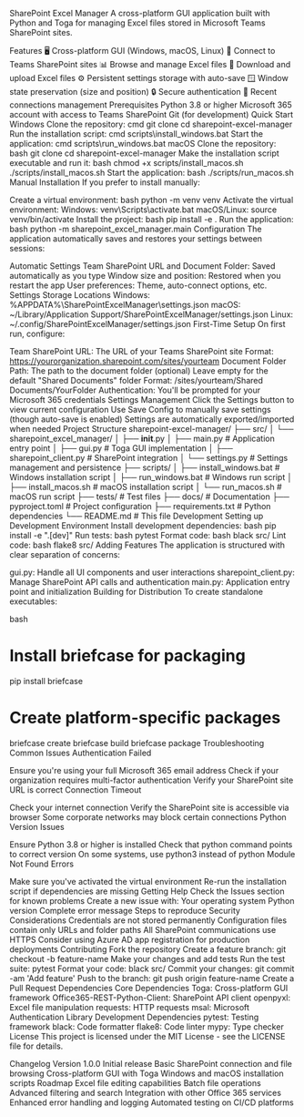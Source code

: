 SharePoint Excel Manager
A cross-platform GUI application built with Python and Toga for managing Excel files stored in Microsoft Teams SharePoint sites.

Features
🖥️ Cross-platform GUI (Windows, macOS, Linux)
🔗 Connect to Teams SharePoint sites
📊 Browse and manage Excel files
💾 Download and upload Excel files
⚙️ Persistent settings storage with auto-save
🪟 Window state preservation (size and position)
🔒 Secure authentication
📁 Recent connections management
Prerequisites
Python 3.8 or higher
Microsoft 365 account with access to Teams SharePoint
Git (for development)
Quick Start
Windows
Clone the repository:
cmd
   git clone <your-repo-url>
   cd sharepoint-excel-manager
Run the installation script:
cmd
   scripts\install_windows.bat
Start the application:
cmd
   scripts\run_windows.bat
macOS
Clone the repository:
bash
   git clone <your-repo-url>
   cd sharepoint-excel-manager
Make the installation script executable and run it:
bash
   chmod +x scripts/install_macos.sh
   ./scripts/install_macos.sh
Start the application:
bash
   ./scripts/run_macos.sh
Manual Installation
If you prefer to install manually:

Create a virtual environment:
bash
   python -m venv venv
Activate the virtual environment:
Windows: venv\Scripts\activate.bat
macOS/Linux: source venv/bin/activate
Install the project:
bash
   pip install -e .
Run the application:
bash
   python -m sharepoint_excel_manager.main
Configuration
The application automatically saves and restores your settings between sessions:

Automatic Settings
Team SharePoint URL and Document Folder: Saved automatically as you type
Window size and position: Restored when you restart the app
User preferences: Theme, auto-connect options, etc.
Settings Storage Locations
Windows: %APPDATA%\SharePointExcelManager\settings.json
macOS: ~/Library/Application Support/SharePointExcelManager/settings.json
Linux: ~/.config/SharePointExcelManager/settings.json
First-Time Setup
On first run, configure:

Team SharePoint URL: The URL of your Teams SharePoint site
Format: https://yourorganization.sharepoint.com/sites/yourteam
Document Folder Path: The path to the document folder (optional)
Leave empty for the default "Shared Documents" folder
Format: /sites/yourteam/Shared Documents/YourFolder
Authentication: You'll be prompted for your Microsoft 365 credentials
Settings Management
Click the Settings button to view current configuration
Use Save Config to manually save settings (though auto-save is enabled)
Settings are automatically exported/imported when needed
Project Structure
sharepoint-excel-manager/
├── src/
│   └── sharepoint_excel_manager/
│       ├── __init__.py
│       ├── main.py              # Application entry point
│       ├── gui.py               # Toga GUI implementation
│       ├── sharepoint_client.py # SharePoint integration
│       └── settings.py          # Settings management and persistence
├── scripts/
│   ├── install_windows.bat      # Windows installation script
│   ├── run_windows.bat          # Windows run script
│   ├── install_macos.sh         # macOS installation script
│   └── run_macos.sh             # macOS run script
├── tests/                       # Test files
├── docs/                        # Documentation
├── pyproject.toml              # Project configuration
├── requirements.txt            # Python dependencies
└── README.md                   # This file
Development
Setting up Development Environment
Install development dependencies:
bash
   pip install -e ".[dev]"
Run tests:
bash
   pytest
Format code:
bash
   black src/
Lint code:
bash
   flake8 src/
Adding Features
The application is structured with clear separation of concerns:

gui.py: Handle all UI components and user interactions
sharepoint_client.py: Manage SharePoint API calls and authentication
main.py: Application entry point and initialization
Building for Distribution
To create standalone executables:

bash
# Install briefcase for packaging
pip install briefcase

# Create platform-specific packages
briefcase create
briefcase build
briefcase package
Troubleshooting
Common Issues
Authentication Failed

Ensure you're using your full Microsoft 365 email address
Check if your organization requires multi-factor authentication
Verify your SharePoint site URL is correct
Connection Timeout

Check your internet connection
Verify the SharePoint site is accessible via browser
Some corporate networks may block certain connections
Python Version Issues

Ensure Python 3.8 or higher is installed
Check that python command points to correct version
On some systems, use python3 instead of python
Module Not Found Errors

Make sure you've activated the virtual environment
Re-run the installation script if dependencies are missing
Getting Help
Check the Issues section for known problems
Create a new issue with:
Your operating system
Python version
Complete error message
Steps to reproduce
Security Considerations
Credentials are not stored permanently
Configuration files contain only URLs and folder paths
All SharePoint communications use HTTPS
Consider using Azure AD app registration for production deployments
Contributing
Fork the repository
Create a feature branch: git checkout -b feature-name
Make your changes and add tests
Run the test suite: pytest
Format your code: black src/
Commit your changes: git commit -am 'Add feature'
Push to the branch: git push origin feature-name
Create a Pull Request
Dependencies
Core Dependencies
Toga: Cross-platform GUI framework
Office365-REST-Python-Client: SharePoint API client
openpyxl: Excel file manipulation
requests: HTTP requests
msal: Microsoft Authentication Library
Development Dependencies
pytest: Testing framework
black: Code formatter
flake8: Code linter
mypy: Type checker
License
This project is licensed under the MIT License - see the LICENSE file for details.

Changelog
Version 1.0.0
Initial release
Basic SharePoint connection and file browsing
Cross-platform GUI with Toga
Windows and macOS installation scripts
Roadmap
 Excel file editing capabilities
 Batch file operations
 Advanced filtering and search
 Integration with other Office 365 services
 Enhanced error handling and logging
 Automated testing on CI/CD platforms
